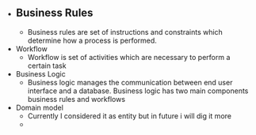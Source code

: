 - ## Business Rules
	- Business rules are set of instructions and constraints which determine how a process is performed.
- Workflow
	- Workflow is set of activities which are necessary to perform a certain task
- Business Logic
	- Business logic manages the communication between end user interface and a database. Business logic has two main components business rules and workflows
- Domain model
	- Currently I considered it as entity but in future i will dig it more
	-